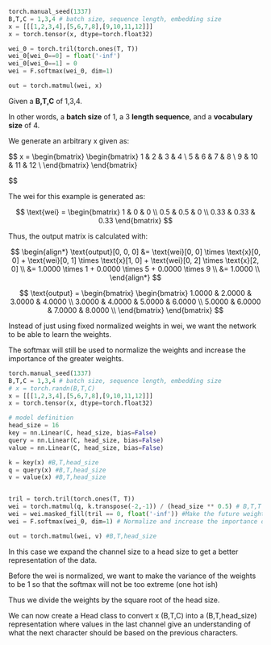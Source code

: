 ```python
torch.manual_seed(1337)
B,T,C = 1,3,4 # batch size, sequence length, embedding size
x = [[[1,2,3,4],[5,6,7,8],[9,10,11,12]]]
x = torch.tensor(x, dtype=torch.float32)

wei_0 = torch.tril(torch.ones(T, T))
wei_0[wei_0==0] = float('-inf')
wei_0[wei_0==1] = 0
wei = F.softmax(wei_0, dim=1)

out = torch.matmul(wei, x)
```

Given a **B,T,C** of 1,3,4.

In other words, a **batch size** of 1, a 3 **length sequence**, and a **vocabulary size** of 4.

We generate an arbitrary x given as:

$$
x = \begin{bmatrix}
     \begin{bmatrix}
       1 & 2 & 3 & 4 \\
       5 & 6 & 7 & 8 \\
       9 & 10 & 11 & 12 \\
     \end{bmatrix}
     \end{bmatrix}


$$

The wei for this example is generated as:

$$
\text{wei} = \begin{bmatrix}
1 & 0 & 0 \\
0.5 & 0.5 & 0 \\
0.33 & 0.33 & 0.33
\end{bmatrix}
$$

Thus, the output matrix is calculated with:

$$
\begin{align*}
\text{output}[0, 0, 0] &= \text{wei}[0, 0] \times \text{x}[0, 0] + \text{wei}[0, 1] \times \text{x}[1, 0] + \text{wei}[0, 2] \times \text{x}[2, 0] \\
                       &= 1.0000 \times 1 + 0.0000 \times 5 + 0.0000 \times 9 \\
                       &= 1.0000 \\
\end{align*}
$$

$$
\text{output} = \begin{bmatrix}
                 \begin{bmatrix}
                   1.0000 & 2.0000 & 3.0000 & 4.0000 \\
                   3.0000 & 4.0000 & 5.0000 & 6.0000 \\
                   5.0000 & 6.0000 & 7.0000 & 8.0000 \\
                 \end{bmatrix}
               \end{bmatrix}
$$

Instead of just using fixed normalized weights in wei, we want the network to be able to learn the weights.

The softmax will still be used to normalize the weights and increase the importance of the greater weights.

```python
torch.manual_seed(1337)
B,T,C = 1,3,4 # batch size, sequence length, embedding size
# x = torch.randn(B,T,C)
x = [[[1,2,3,4],[5,6,7,8],[9,10,11,12]]]
x = torch.tensor(x, dtype=torch.float32)

# model definition
head_size = 16
key = nn.Linear(C, head_size, bias=False)
query = nn.Linear(C, head_size, bias=False)
value = nn.Linear(C, head_size, bias=False)

k = key(x) #B,T,head_size
q = query(x) #B,T,head_size
v = value(x) #B,T,head_size


tril = torch.tril(torch.ones(T, T))
wei = torch.matmul(q, k.transpose(-2,-1)) / (head_size ** 0.5) # B,T,T
wei = wei.masked_fill(tril == 0, float('-inf')) #Make the future weights -inf because they should not be used
wei = F.softmax(wei_0, dim=1) # Normalize and increase the importance of the greater weights

out = torch.matmul(wei, v) #B,T,head_size
```

In this case we expand the channel size to a head size to get a better representation of the data.

Before the wei is normalized, we want to make the variance of the weights to be 1 so that the softmax will not be too extreme (one hot ish)

Thus we divide the weights by the square root of the head size.

We can now create a Head class to convert x (B,T,C) into a (B,T,head_size) representation where values in the last channel give an understanding of what the next character should be based on the previous characters.
